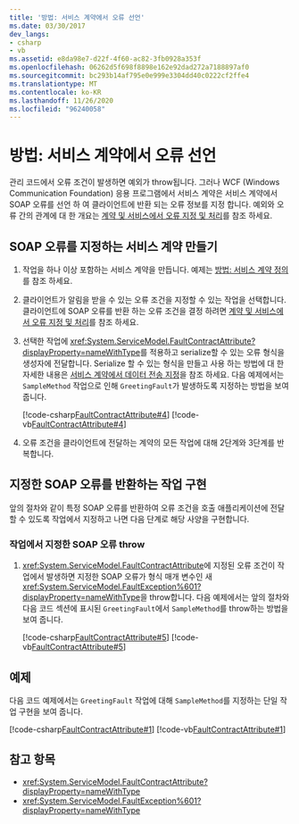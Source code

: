 ```yaml
---
title: '방법: 서비스 계약에서 오류 선언'
ms.date: 03/30/2017
dev_langs:
- csharp
- vb
ms.assetid: e8da98e7-d22f-4f60-ac82-3fb0928a353f
ms.openlocfilehash: 06262d5f698f8898e162e92dad272a7188897af0
ms.sourcegitcommit: bc293b14af795e0e999e3304dd40c0222cf2ffe4
ms.translationtype: MT
ms.contentlocale: ko-KR
ms.lasthandoff: 11/26/2020
ms.locfileid: "96240058"
---
```

# <a name="how-to-declare-faults-in-service-contracts"></a>방법: 서비스 계약에서 오류 선언

관리 코드에서 오류 조건이 발생하면 예외가 throw됩니다. 그러나 WCF (Windows Communication Foundation) 응용 프로그램에서 서비스 계약은 서비스 계약에서 SOAP 오류를 선언 하 여 클라이언트에 반환 되는 오류 정보를 지정 합니다. 예외와 오류 간의 관계에 대 한 개요는 [계약 및 서비스에서 오류 지정 및 처리](specifying-and-handling-faults-in-contracts-and-services.md)를 참조 하세요.

## <a name="create-a-service-contract-that-specifies-a-soap-fault"></a>SOAP 오류를 지정하는 서비스 계약 만들기

1. 작업을 하나 이상 포함하는 서비스 계약을 만듭니다. 예제는 [방법: 서비스 계약 정의](how-to-define-a-wcf-service-contract.md)를 참조 하세요.

2. 클라이언트가 알림을 받을 수 있는 오류 조건을 지정할 수 있는 작업을 선택합니다. 클라이언트에 SOAP 오류를 반환 하는 오류 조건을 결정 하려면 [계약 및 서비스에서 오류 지정 및 처리](specifying-and-handling-faults-in-contracts-and-services.md)를 참조 하세요.

3. 선택한 작업에 <xref:System.ServiceModel.FaultContractAttribute?displayProperty=nameWithType>를 적용하고 serialize할 수 있는 오류 형식을 생성자에 전달합니다. Serialize 할 수 있는 형식을 만들고 사용 하는 방법에 대 한 자세한 내용은 [서비스 계약에서 데이터 전송 지정](./feature-details/specifying-data-transfer-in-service-contracts.md)을 참조 하세요. 다음 예제에서는 `SampleMethod` 작업으로 인해 `GreetingFault`가 발생하도록 지정하는 방법을 보여 줍니다.

     [!code-csharp[FaultContractAttribute#4](~/samples/snippets/csharp/VS_Snippets_CFX/faultcontractattribute/cs/services.cs#4)]
     [!code-vb[FaultContractAttribute#4](~/samples/snippets/visualbasic/VS_Snippets_CFX/faultcontractattribute/vb/services.vb#4)]

4. 오류 조건을 클라이언트에 전달하는 계약의 모든 작업에 대해 2단계와 3단계를 반복합니다.

## <a name="implementing-an-operation-to-return-a-specified-soap-fault"></a>지정한 SOAP 오류를 반환하는 작업 구현

 앞의 절차와 같이 특정 SOAP 오류를 반환하여 오류 조건을 호출 애플리케이션에 전달할 수 있도록 작업에서 지정하고 나면 다음 단계로 해당 사양을 구현합니다.

### <a name="throw-the-specified-soap-fault-in-the-operation"></a>작업에서 지정한 SOAP 오류 throw

1. <xref:System.ServiceModel.FaultContractAttribute>에 지정된 오류 조건이 작업에서 발생하면 지정한 SOAP 오류가 형식 매개 변수인 새 <xref:System.ServiceModel.FaultException%601?displayProperty=nameWithType>을 throw합니다. 다음 예제에서는 앞의 절차와 다음 코드 섹션에 표시된 `GreetingFault`에서 `SampleMethod`를 throw하는 방법을 보여 줍니다.

     [!code-csharp[FaultContractAttribute#5](~/samples/snippets/csharp/VS_Snippets_CFX/faultcontractattribute/cs/services.cs#5)]
     [!code-vb[FaultContractAttribute#5](~/samples/snippets/visualbasic/VS_Snippets_CFX/faultcontractattribute/vb/services.vb#5)]

## <a name="example"></a>예제

다음 코드 예제에서는 `GreetingFault` 작업에 대해 `SampleMethod`를 지정하는 단일 작업 구현을 보여 줍니다.

[!code-csharp[FaultContractAttribute#1](~/samples/snippets/csharp/VS_Snippets_CFX/faultcontractattribute/cs/services.cs#1)]
[!code-vb[FaultContractAttribute#1](~/samples/snippets/visualbasic/VS_Snippets_CFX/faultcontractattribute/vb/services.vb#1)]

## <a name="see-also"></a>참고 항목

- <xref:System.ServiceModel.FaultContractAttribute?displayProperty=nameWithType>
- <xref:System.ServiceModel.FaultException%601?displayProperty=nameWithType>
